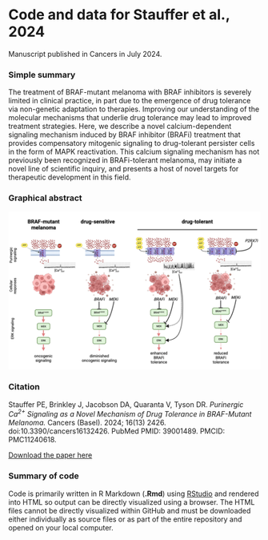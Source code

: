 # Code and data for Stauffer et al., 2024
Manuscript published in Cancers in July 2024.  

### Simple summary

The treatment of BRAF-mutant melanoma with BRAF inhibitors is severely limited in clinical practice, in part due to the emergence of drug tolerance via non-genetic adaptation to therapies. Improving our understanding of the molecular mechanisms that underlie drug tolerance may lead to improved treatment strategies. Here, we describe a novel calcium-dependent signaling mechanism induced by BRAF inhibitor (BRAFi) treatment that provides compensatory mitogenic signaling to drug-tolerant persister cells in the form of MAPK reactivation. This calcium signaling mechanism has not previously been recognized in BRAFi-tolerant melanoma, may initiate a novel line of scientific inquiry, and presents a host of novel targets for therapeutic development in this field.  

### Graphical abstract

![](https://github.com/QuLab-VU/Stauffer_et_al_2024/blob/main/Graphical%20abstract%20Purinergic%20Ca2%2B%20signaling%20model.png)  

### Citation

Stauffer PE, Brinkley J, Jacobson DA, Quaranta V, Tyson DR. _Purinergic Ca<sup>2+</sup> Signaling as a Novel Mechanism of Drug Tolerance in BRAF-Mutant Melanoma._ Cancers (Basel). 2024; 16(13) 2426. doi:10.3390/cancers16132426. PubMed PMID: 39001489. PMCID: PMC11240618.  

[Download the paper here](https://doi.org/10.3390/cancers16132426)

### Summary of code
Code is primarily written in R Markdown (**.Rmd**) using [RStudio](https://posit.co/products/open-source/rstudio/) and rendered into HTML so output can be directly visualized using a browser. The HTML files cannot be directly visualized within GitHub and must be downloaded either individually as source files or as part of the entire repository and opened on your local computer.  
